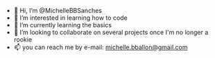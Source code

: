 - 👋 Hi, I’m @MichelleBBSanches
- 👀 I’m interested in learning how to code
- 🌱 I’m currently learning the basics
- 💞️ I’m looking to collaborate on several projects once I'm no longer a rookie 
- 📫 you can reach me by e-mail: michelle.bballon@gmail.com

<!---
MichelleBBSanches/MichelleBBSanches is a ✨ special ✨ repository because its `README.md` (this file) appears on your GitHub profile.
You can click the Preview link to take a look at your changes.
--->
